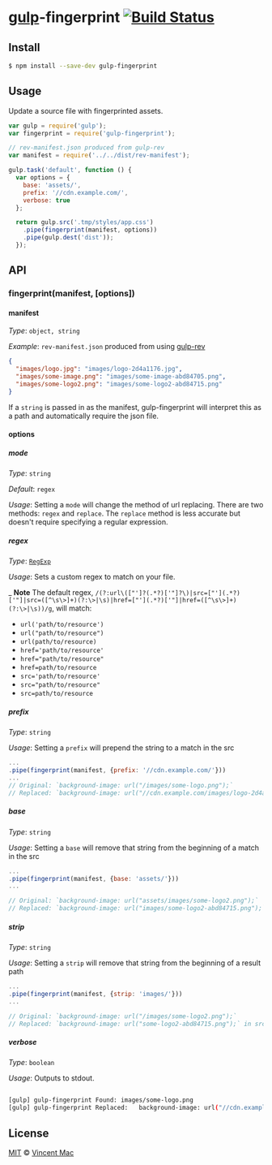 # [gulp](http://gulpjs.com)-fingerprint [![Build Status](https://travis-ci.org/vincentmac/gulp-fingerprint.svg?branch=master)](https://travis-ci.org/vincentmac/gulp-fingerprint)

## Install

```bash
$ npm install --save-dev gulp-fingerprint
```


## Usage

Update a source file with fingerprinted assets.

```js
var gulp = require('gulp');
var fingerprint = require('gulp-fingerprint');

// rev-manifest.json produced from gulp-rev
var manifest = require('../../dist/rev-manifest');

gulp.task('default', function () {
  var options = {
    base: 'assets/',
    prefix: '//cdn.example.com/',
    verbose: true
  };

  return gulp.src('.tmp/styles/app.css')
    .pipe(fingerprint(manifest, options))
    .pipe(gulp.dest('dist'));
  });
```


## API

### fingerprint(manifest, [options])

#### manifest

_Type_: `object, string`

_Example_: `rev-manifest.json` produced from using [gulp-rev](https://www.npmjs.org/package/gulp-rev)
```json
{
  "images/logo.jpg": "images/logo-2d4a1176.jpg",
  "images/some-image.png": "images/some-image-abd84705.png",
  "images/some-logo2.png": "images/some-logo2-abd84715.png"
}
```

If a `string` is passed in as the manifest, gulp-fingerprint will interpret this as a path and automatically require the json file.

#### options

##### mode
_Type_: `string`

_Default_: `regex`

_Usage_: Setting a `mode` will change the method of url replacing. There are two methods: `regex` and `replace`. The `replace` method is less accurate but doesn't require specifying a regular expression.

##### regex
_Type_: [`RegExp`](https://developer.mozilla.org/en-US/docs/Web/JavaScript/Reference/Global_Objects/RegExp)

_Usage_: Sets a custom regex to match on your file.

_ **Note** The default regex, `/(?:url\(["']?(.*?)['"]?\)|src=["'](.*?)['"]|src=([^\s\>]+)(?:\>|\s)|href=["'](.*?)['"]|href=([^\s\>]+)(?:\>|\s))/g`, will match:

- `url('path/to/resource')`
- `url("path/to/resource")`
- `url(path/to/resource)`
- `href='path/to/resource'`
- `href="path/to/resource"`
- `href=path/to/resource`
- `src='path/to/resource'`
- `src="path/to/resource"`
- `src=path/to/resource`

##### prefix
_Type_: `string`

_Usage_: Setting a `prefix` will prepend the string to a match in the src
```js
...
.pipe(fingerprint(manifest, {prefix: '//cdn.example.com/'}))
...
// Original: `background-image: url("/images/some-logo.png");`
// Replaced: `background-image: url("//cdn.example.com/images/logo-2d4a1176.jpg");` in src file
```

##### base
_Type_: `string`

_Usage_: Setting a `base` will remove that string from the beginning of a match in the src
```js
...
.pipe(fingerprint(manifest, {base: 'assets/'}))
...

// Original: `background-image: url("assets/images/some-logo2.png");`
// Replaced: `background-image: url("images/some-logo2-abd84715.png");` in src file
```

##### strip
_Type_: `string`

_Usage_: Setting a `strip` will remove that string from the beginning of a result path
```js
...
.pipe(fingerprint(manifest, {strip: 'images/'}))
...

// Original: `background-image: url("/images/some-logo2.png");`
// Replaced: `background-image: url("some-logo2-abd84715.png");` in src file
```

##### verbose
_Type_: `boolean`

_Usage_: Outputs to stdout.

```bash

[gulp] gulp-fingerprint Found: images/some-logo.png
[gulp] gulp-fingerprint Replaced:   background-image: url("//cdn.example.com/images/logo-2d4a1176.jpg"); }
```

## License

[MIT](http://opensource.org/licenses/MIT) © [Vincent Mac](http://simplicity.io)
